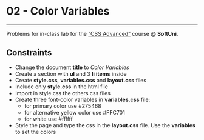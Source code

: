﻿# 02 - Color Variables
------
Problems for in-class lab for the [“CSS Advanced”](https://softuni.bg/trainings/2259/css-advanced-march-2019) course @ **SoftUni**.


## Constraints
* Change the document **title** to *Color Variables*
* Create a section with **ul** and 3 **li items** inside
* Create **style.css**, **variables.css** and **layout.css** files
* Include only **style.css** in the html file
* Import in style.css the others css files
* Create three font-color variables in **variables.css** file:
    * for primary color use #275468
    * for alternative yellow color use #FFC701
    * for white use #ffffff
* Style the page and type the css in the **layout.css** file. Use the **variables** to set the colors